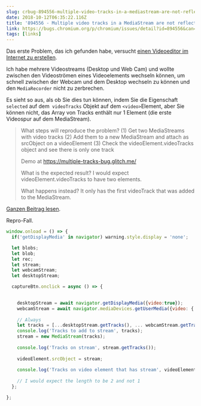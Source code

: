 ```yaml
---
slug: crbug-894556-multiple-video-tracks-in-a-mediastream-are-not-reflected-on-the-videotracks-object-on-the-video-element
date: 2018-10-12T06:35:22.116Z
title: '894556 - Multiple video tracks in a MediaStream are not reflected on the videoTracks object on the video element'
link: https://bugs.chromium.org/p/chromium/issues/detail?id=894556&can=1&q=reporter%3Ame&colspec=ID%20Pri%20M%20Stars%20ReleaseBlock%20Component%20Status%20Owner%20Summary%20OS%20Modified&desc=3
tags: [links]
---
```

Das erste Problem, das ich gefunden habe, versucht [einen Videoeditor im Internet zu erstellen](https://paul.kinlan.me/building-a-video-editor-on-the-web-with-the-web/).

Ich habe mehrere Videostreams (Desktop und Web Cam) und wollte zwischen den Videoströmen eines Videoelements wechseln können, um schnell zwischen der Webcam und dem Desktop wechseln zu können und den `MediaRecorder` nicht zu zerbrechen.

Es sieht so aus, als ob Sie dies tun können, indem Sie die Eigenschaft `selected` auf dem` videoTracks` Objekt auf dem ` <video> `Element, aber Sie können nicht, das Array von Tracks enthält nur 1 Element (die erste Videospur auf dem MediaStream).

> What steps will reproduce the problem?
> (1) Get two MediaStreams with video tracks
> (2) Add them to a new MediaStream and attach as srcObject on a videoElement
> (3) Check the videoElement.videoTracks object and see there is only one track
> 
> Demo at https://multiple-tracks-bug.glitch.me/
> 
> What is the expected result?
> I would expect videoElement.videoTracks to have two elements.
> 
> What happens instead?
> It only has the first videoTrack that was added to the MediaStream.


[Ganzen Beitrag lesen](https://bugs.chromium.org/p/chromium/issues/detail?id=894556&can=1&q=reporter%3Ame&colspec=ID%20Pri%20M%20Stars%20ReleaseBlock%20Component%20Status%20Owner%20Summary%20OS%20Modified&desc=3).

Repro-Fall.


```javascript
window.onload = () => {
  if('getDisplayMedia' in navigator) warning.style.display = 'none';

  let blobs;
  let blob;
  let rec;
  let stream;
  let webcamStream;
  let desktopStream;

  captureBtn.onclick = async () => {

       
    desktopStream = await navigator.getDisplayMedia({video:true});
    webcamStream = await navigator.mediaDevices.getUserMedia({video: { height: 1080, width: 1920 }, audio: true});
    
    // Always 
    let tracks = [...desktopStream.getTracks(), ... webcamStream.getTracks()]
    console.log('Tracks to add to stream', tracks);
    stream = new MediaStream(tracks);
    
    console.log('Tracks on stream', stream.getTracks());
    
    videoElement.srcObject = stream;
    
    console.log('Tracks on video element that has stream', videoElement.videoTracks)
    
    // I would expect the length to be 2 and not 1
  };

};
```